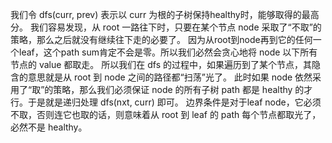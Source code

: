 我们令 dfs(curr, prev) 表示以 curr 为根的子树保持healthy时，能够取得的最高分。
我们容易发现，从 root 一路往下时，只要在某个节点 node 采取了“不取”的策略，那么之后就没有继续往下走的必要了。
因为从root到node再到它的任何一个leaf，这个path sum肯定不会是零。所以我们必然会贪心地将 node 以下所有节点的 value 都取走。
所以我们在 dfs 的过程中，如果遍历到了某个节点，其隐含的意思就是从 root 到 node 之间的路径都“扫荡”光了。
此时如果 node 依然采用了“取”的策略，那么我们必须保证 node 的所有子树 path 都是 healthy 的才行。于是就是递归处理 dfs(nxt, curr) 即可。
边界条件是对于leaf node，它必须不取，否则连它也取的话，则意味着从 root 到 leaf 的 path 每个节点都取光了，必然不是 healthy。
